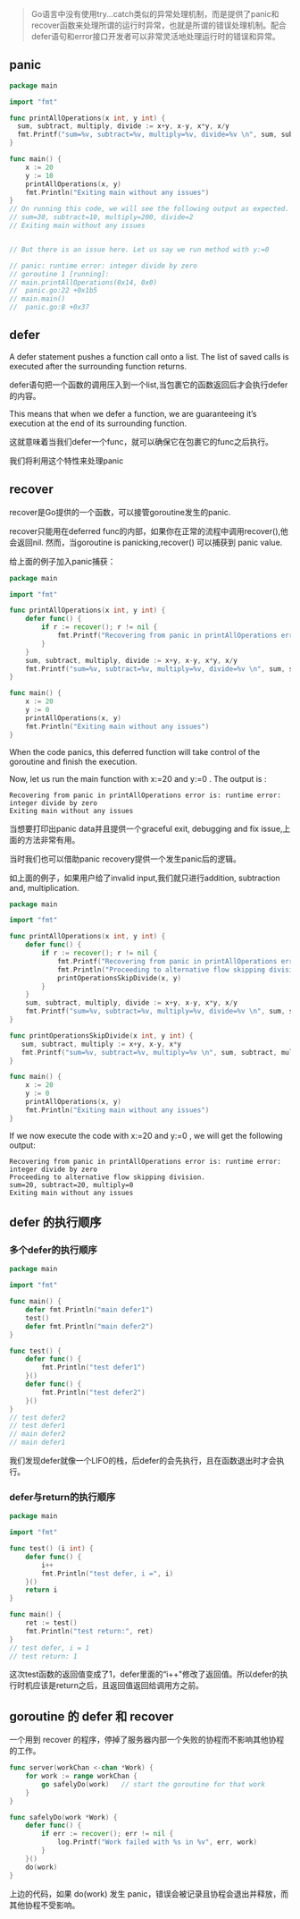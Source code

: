 > Go语言中没有使用try...catch类似的异常处理机制，而是提供了panic和recover函数来处理所谓的运行时异常，也就是所谓的错误处理机制。配合defer语句和error接口开发者可以非常灵活地处理运行时的错误和异常。

## panic
```go
package main

import "fmt"

func printAllOperations(x int, y int) {
  sum, subtract, multiply, divide := x+y, x-y, x*y, x/y
  fmt.Printf("sum=%v, subtract=%v, multiply=%v, divide=%v \n", sum, subtract, multiply, divide)
}

func main() {
    x := 20
    y := 10
    printAllOperations(x, y)
    fmt.Println("Exiting main without any issues")
}
// On running this code, we will see the following output as expected.
// sum=30, subtract=10, multiply=200, divide=2 
// Exiting main without any issues


// But there is an issue here. Let us say we run method with y:=0

// panic: runtime error: integer divide by zero
// goroutine 1 [running]:
// main.printAllOperations(0x14, 0x0)
//  panic.go:22 +0x1b5
// main.main()
//  panic.go:8 +0x37
```

## defer
A defer statement pushes a function call onto a list. The list of saved calls is executed after 
the surrounding function returns.

defer语句把一个函数的调用压入到一个list,当包裹它的函数返回后才会执行defer的内容。

This means that when we defer a function, we are guaranteeing it’s execution at the end of its surrounding function.

这就意味着当我们defer一个func，就可以确保它在包裹它的func之后执行。

我们将利用这个特性来处理panic

## recover
recover是Go提供的一个函数，可以接管goroutine发生的panic.

recover只能用在deferred func的内部，如果你在正常的流程中调用recover(),他会返回nil.
然而，当goroutine is panicking,recover() 可以捕获到 panic value.

给上面的例子加入panic捕获：
```go
package main

import "fmt"

func printAllOperations(x int, y int) {
    defer func() {
        if r := recover(); r != nil {
            fmt.Printf("Recovering from panic in printAllOperations error is: %v \n", r)
        }
    }
    sum, subtract, multiply, divide := x+y, x-y, x*y, x/y
    fmt.Printf("sum=%v, subtract=%v, multiply=%v, divide=%v \n", sum, subtract, multiply, divide)
}

func main() {
    x := 20
    y := 0
    printAllOperations(x, y)
    fmt.Println("Exiting main without any issues")
}
```
When the code panics, this deferred function will take control of the goroutine and finish the execution.

Now, let us run the main function with x:=20 and y:=0 . The output is :
```
Recovering from panic in printAllOperations error is: runtime error: integer divide by zero 
Exiting main without any issues
```

当想要打印出panic data并且提供一个graceful exit, debugging and fix issue,上面的方法非常有用。

当时我们也可以借助panic recovery提供一个发生panic后的逻辑。

如上面的例子，如果用户给了invalid input,我们就只进行addition, subtraction and, multiplication.
```go
package main

import "fmt"

func printAllOperations(x int, y int) {
    defer func() {
        if r := recover(); r != nil {
            fmt.Printf("Recovering from panic in printAllOperations error is: %v \n", r)
            fmt.Println("Proceeding to alternative flow skipping division.")
            printOperationsSkipDivide(x, y)
        }
    }
    sum, subtract, multiply, divide := x+y, x-y, x*y, x/y
    fmt.Printf("sum=%v, subtract=%v, multiply=%v, divide=%v \n", sum, subtract, multiply, divide)
}

func printOperationsSkipDivide(x int, y int) {
   sum, subtract, multiply := x+y, x-y, x*y
   fmt.Printf("sum=%v, subtract=%v, multiply=%v \n", sum, subtract, multiply)
}

func main() {
    x := 20
    y := 0
    printAllOperations(x, y)
    fmt.Println("Exiting main without any issues")
}
```

If we now execute the code with x:=20 and y:=0 , we will get the following output:
```
Recovering from panic in printAllOperations error is: runtime error: integer divide by zero 
Proceeding to alternative flow skipping division.
sum=20, subtract=20, multiply=0 
Exiting main without any issues
```

## defer 的执行顺序
### 多个defer的执行顺序
```go
package main

import "fmt"

func main() {
    defer fmt.Println("main defer1")
    test()
    defer fmt.Println("main defer2")
}

func test() {
    defer func() {
        fmt.Println("test defer1")
    }()
    defer func() {
        fmt.Println("test defer2")
    }()
}
// test defer2
// test defer1
// main defer2
// main defer1
```
我们发现defer就像一个LIFO的栈，后defer的会先执行，且在函数退出时才会执行。

### defer与return的执行顺序
```go
package main

import "fmt"

func test() (i int) {
    defer func() {
        i++
        fmt.Println("test defer, i =", i)
    }()
    return i
}

func main() {
    ret := test()
    fmt.Println("test return:", ret)
}
// test defer, i = 1
// test return: 1
```
这次test函数的返回值变成了1，defer里面的“i++"修改了返回值。所以defer的执行时机应该是return之后，且返回值返回给调用方之前。

## goroutine 的 defer 和 recover
一个用到 recover 的程序，停掉了服务器内部一个失败的协程而不影响其他协程的工作。
```go
func server(workChan <-chan *Work) {
    for work := range workChan {
        go safelyDo(work)   // start the goroutine for that work
    }
}

func safelyDo(work *Work) {
    defer func() {
        if err := recover(); err != nil {
            log.Printf("Work failed with %s in %v", err, work)
        }
    }()
    do(work)
}
```
上边的代码，如果 do(work) 发生 panic，错误会被记录且协程会退出并释放，而其他协程不受影响。